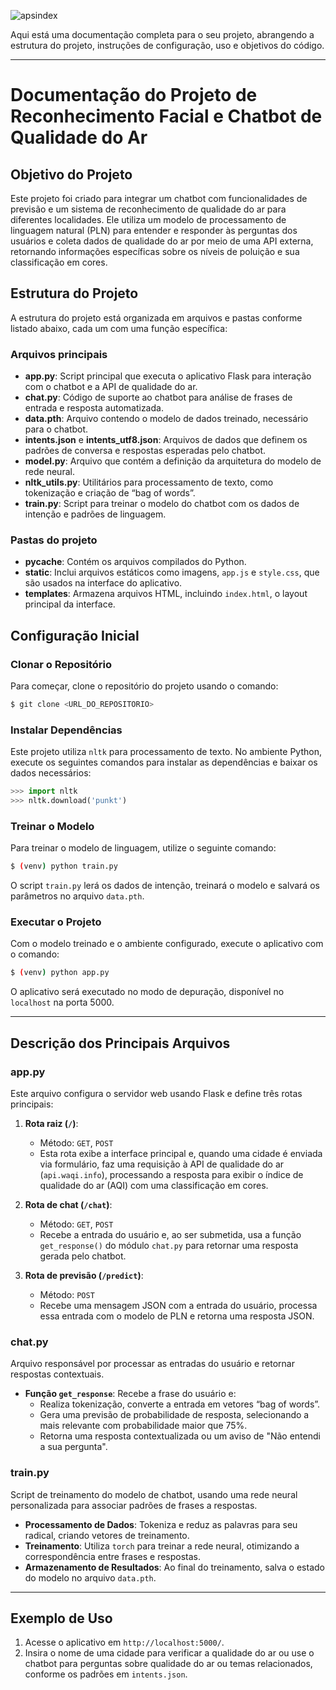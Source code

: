 ![apsindex](https://github.com/user-attachments/assets/ef53a5d3-5d48-4468-a1a8-57ab92e0956a)

Aqui está uma documentação completa para o seu projeto, abrangendo a estrutura do projeto, instruções de configuração, uso e objetivos do código.

---

# Documentação do Projeto de Reconhecimento Facial e Chatbot de Qualidade do Ar

## Objetivo do Projeto
Este projeto foi criado para integrar um chatbot com funcionalidades de previsão e um sistema de reconhecimento de qualidade do ar para diferentes localidades. Ele utiliza um modelo de processamento de linguagem natural (PLN) para entender e responder às perguntas dos usuários e coleta dados de qualidade do ar por meio de uma API externa, retornando informações específicas sobre os níveis de poluição e sua classificação em cores.

## Estrutura do Projeto
A estrutura do projeto está organizada em arquivos e pastas conforme listado abaixo, cada um com uma função específica:

### Arquivos principais
- **app.py**: Script principal que executa o aplicativo Flask para interação com o chatbot e a API de qualidade do ar.
- **chat.py**: Código de suporte ao chatbot para análise de frases de entrada e resposta automatizada.
- **data.pth**: Arquivo contendo o modelo de dados treinado, necessário para o chatbot.
- **intents.json** e **intents_utf8.json**: Arquivos de dados que definem os padrões de conversa e respostas esperadas pelo chatbot.
- **model.py**: Arquivo que contém a definição da arquitetura do modelo de rede neural.
- **nltk_utils.py**: Utilitários para processamento de texto, como tokenização e criação de “bag of words”.
- **train.py**: Script para treinar o modelo do chatbot com os dados de intenção e padrões de linguagem.

### Pastas do projeto
- **__pycache__**: Contém os arquivos compilados do Python.
- **static**: Inclui arquivos estáticos como imagens, `app.js` e `style.css`, que são usados na interface do aplicativo.
- **templates**: Armazena arquivos HTML, incluindo `index.html`, o layout principal da interface.

## Configuração Inicial

### Clonar o Repositório
Para começar, clone o repositório do projeto usando o comando:

```bash
$ git clone <URL_DO_REPOSITORIO>
```

### Instalar Dependências
Este projeto utiliza `nltk` para processamento de texto. No ambiente Python, execute os seguintes comandos para instalar as dependências e baixar os dados necessários:

```python
>>> import nltk
>>> nltk.download('punkt')
```

### Treinar o Modelo
Para treinar o modelo de linguagem, utilize o seguinte comando:

```bash
$ (venv) python train.py
```

O script `train.py` lerá os dados de intenção, treinará o modelo e salvará os parâmetros no arquivo `data.pth`.

### Executar o Projeto
Com o modelo treinado e o ambiente configurado, execute o aplicativo com o comando:

```bash
$ (venv) python app.py
```

O aplicativo será executado no modo de depuração, disponível no `localhost` na porta 5000.

---

## Descrição dos Principais Arquivos

### app.py
Este arquivo configura o servidor web usando Flask e define três rotas principais:

1. **Rota raiz (`/`)**: 
   - Método: `GET`, `POST`
   - Esta rota exibe a interface principal e, quando uma cidade é enviada via formulário, faz uma requisição à API de qualidade do ar (`api.waqi.info`), processando a resposta para exibir o índice de qualidade do ar (AQI) com uma classificação em cores.

2. **Rota de chat (`/chat`)**: 
   - Método: `GET`, `POST`
   - Recebe a entrada do usuário e, ao ser submetida, usa a função `get_response()` do módulo `chat.py` para retornar uma resposta gerada pelo chatbot.

3. **Rota de previsão (`/predict`)**:
   - Método: `POST`
   - Recebe uma mensagem JSON com a entrada do usuário, processa essa entrada com o modelo de PLN e retorna uma resposta JSON.

### chat.py
Arquivo responsável por processar as entradas do usuário e retornar respostas contextuais. 

- **Função `get_response`**: Recebe a frase do usuário e:
   - Realiza tokenização, converte a entrada em vetores “bag of words”.
   - Gera uma previsão de probabilidade de resposta, selecionando a mais relevante com probabilidade maior que 75%.
   - Retorna uma resposta contextualizada ou um aviso de "Não entendi a sua pergunta".

### train.py
Script de treinamento do modelo de chatbot, usando uma rede neural personalizada para associar padrões de frases a respostas.

- **Processamento de Dados**: Tokeniza e reduz as palavras para seu radical, criando vetores de treinamento.
- **Treinamento**: Utiliza `torch` para treinar a rede neural, otimizando a correspondência entre frases e respostas.
- **Armazenamento de Resultados**: Ao final do treinamento, salva o estado do modelo no arquivo `data.pth`.

---

## Exemplo de Uso

1. Acesse o aplicativo em `http://localhost:5000/`.
2. Insira o nome de uma cidade para verificar a qualidade do ar ou use o chatbot para perguntas sobre qualidade do ar ou temas relacionados, conforme os padrões em `intents.json`.

